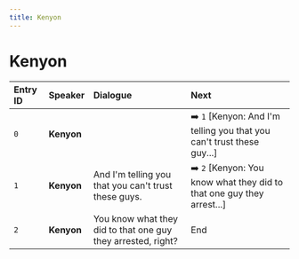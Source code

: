 ```yaml
---
title: Kenyon
---
```


# Kenyon


| Entry ID | Speaker | Dialogue | Next |
| :------- | :------ | :------- | :------------ |
| `0` | **Kenyon** |  | ➡️ `1` \[Kenyon: And I'm telling you that you can't trust these guy\.\.\.\] |
| `1` | **Kenyon** | And I'm telling you that you can't trust these guys\. | ➡️ `2` \[Kenyon: You know what they did to that one guy they arrest\.\.\.\] |
| `2` | **Kenyon** | You know what they did to that one guy they arrested, right? | End |
